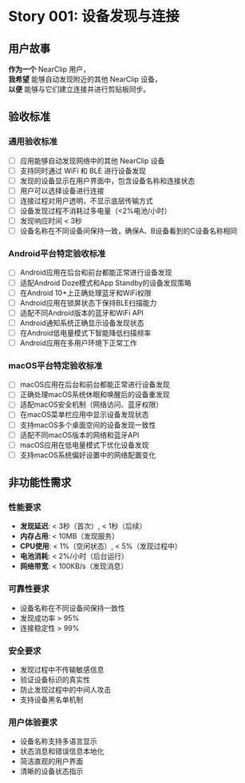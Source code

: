 # Story 001: 设备发现与连接

## 用户故事

**作为一个** NearClip 用户，  
**我希望** 能够自动发现附近的其他 NearClip 设备，  
**以便** 能够与它们建立连接并进行剪贴板同步。

## 验收标准

### 通用验收标准
- [ ] 应用能够自动发现网络中的其他 NearClip 设备
- [ ] 支持同时通过 WiFi 和 BLE 进行设备发现
- [ ] 发现的设备显示在用户界面中，包含设备名称和连接状态
- [ ] 用户可以选择设备进行连接
- [ ] 连接过程对用户透明，不显示底层传输方式
- [ ] 设备发现过程不消耗过多电量（<2%电池/小时）
- [ ] 发现响应时间 < 3秒
- [ ] 设备名称在不同设备间保持一致，确保A、B设备看到的C设备名称相同

### Android平台特定验收标准
- [ ] Android应用在后台和前台都能正常进行设备发现
- [ ] 适配Android Doze模式和App Standby的设备发现策略
- [ ] 在Android 10+上正确处理蓝牙和WiFi权限
- [ ] Android应用在锁屏状态下保持BLE扫描能力
- [ ] 适配不同Android版本的蓝牙和WiFi API
- [ ] Android通知系统正确显示设备发现状态
- [ ] 在Android低电量模式下智能降低扫描频率
- [ ] Android应用在多用户环境下正常工作

### macOS平台特定验收标准
- [ ] macOS应用在后台和前台都能正常进行设备发现
- [ ] 正确处理macOS系统休眠和唤醒后的设备重发现
- [ ] 适配macOS安全机制（网络访问、蓝牙权限）
- [ ] 在macOS菜单栏应用中显示设备发现状态
- [ ] 支持macOS多个桌面空间的设备发现一致性
- [ ] 适配不同macOS版本的网络和蓝牙API
- [ ] macOS应用在低电量模式下优化设备发现
- [ ] 支持macOS系统偏好设置中的网络配置变化

## 非功能性需求

### 性能要求
- **发现延迟**: < 3秒（首次）, < 1秒（后续）
- **内存占用**: < 10MB（发现服务）
- **CPU使用**: < 1%（空闲状态）, < 5%（发现过程中）
- **电池消耗**: < 2%/小时（后台运行）
- **网络带宽**: < 100KB/s（发现消息）

### 可靠性要求
- 设备名称在不同设备间保持一致性
- 发现成功率 > 95%
- 连接稳定性 > 99%

### 安全要求
- 发现过程中不传输敏感信息
- 验证设备标识的真实性
- 防止发现过程中的中间人攻击
- 支持设备黑名单机制

### 用户体验要求
- 设备名称支持多语言显示
- 状态消息和错误信息本地化
- 简洁直观的用户界面
- 清晰的设备状态指示
